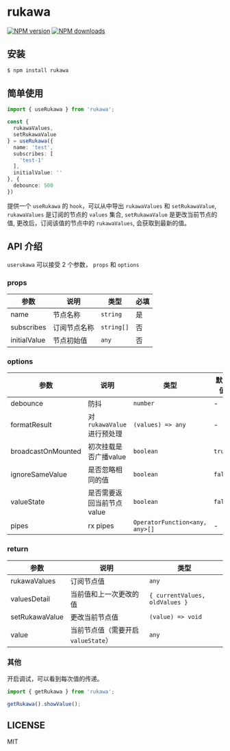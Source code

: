 # rukawa

[![NPM version](https://img.shields.io/npm/v/rukawa.svg?style=flat)](https://npmjs.org/package/rukawa)
[![NPM downloads](http://img.shields.io/npm/dm/rukawa.svg?style=flat)](https://npmjs.org/package/rukawa)

## 安装

```bash
$ npm install rukawa
```

## 简单使用

```typescript jsx
import { useRukawa } from 'rukawa';

const {
  rukawaValues,
  setRukawaValue
} = useRukawa({
  name: 'test',
  subscribes: [
    'test-1'
  ],
  initialValue: ''
}, {
  debounce: 500
})
```

提供一个 `useRukawa` 的 `hook`，可以从中导出 `rukawaValues` 和 `setRukawaValue`,
`rukawaValues` 是订阅的节点的 `values` 集合, `setRukawaValue` 是更改当前节点的值,
更改后，订阅该值的节点中的 `rukawaValues`, 会获取到最新的值。

## API 介绍
`userukawa` 可以接受 2 个参数， `props` 和 `options`

### props

| 参数   | 说明     | 类型     | 必填 |
|------|--------|--------|----|
| name | 节点名称   | `string` | 是  |
| subscribes | 订阅节点名称 | `string[]` | 否  |
| initialValue | 节点初始值  | `any`  | 否  |

### options
| 参数   | 说明                    | 类型                | 默认值     |
|------|-----------------------|-------------------|---------|
| debounce | 防抖                    | `number`          | -       |
| formatResult | 对 `rukawaValue` 进行预处理 | `(values) => any` | -       |
| broadcastOnMounted | 初次挂载是否广播value         | `boolean`         | `true`  |
| ignoreSameValue | 是否忽略相同的值              | `boolean`         | `false` |
| valueState | 是否需要返回当前节点 value      | `boolean`         | `false` |
| pipes | rx pipes              | `OperatorFunction<any, any>[]`             | -       |

### return
| 参数   | 说明                       | 类型                             |
|------|--------------------------|--------------------------------|
| rukawaValues | 订阅节点值                    | `any`                          |
| valuesDetail | 当前值和上一次更改的值              | `{ currentValues, oldValues }` |
| setRukawaValue | 更改当前节点值                  | `(value) => void`              |
| value | 当前节点值（需要开启 `valueState`） | `any`                          |

### 其他
开启调试，可以看到每次值的传递。

```typescript jsx
import { getRukawa } from 'rukawa';

getRukawa().showValue();
```

## LICENSE

MIT

